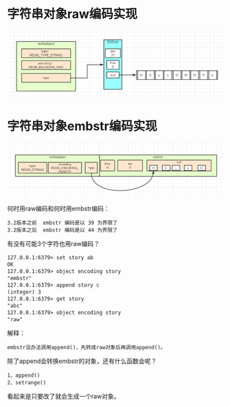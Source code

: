 # 字符串对象raw编码实现

![](.8.2字符串对象_images/字符串对象raw编码实现.png)


# 字符串对象embstr编码实现

![](.8.2字符串对象_images/字符粗对象embstr编码实现.png)

何时用raw编码和何时用embstr编码：
```
3.2版本之前  embstr 编码是以 39 为界限了
3.2版本之后  embstr 编码是以 44 为界限了
```

有没有可能3个字符也用raw编码？
```
127.0.0.1:6379> set story ab
OK
127.0.0.1:6379> object encoding story
"embstr"
127.0.0.1:6379> append story c
(integer) 3
127.0.0.1:6379> get story
"abc"
127.0.0.1:6379> object encoding story
"raw"
```
解释：
```
embstr没办法调用append()，先转成raw对象后再调用append()。
```
除了append会转换embstr的对象，还有什么函数会呢？
```
1、append()
2、setrange()
```
看起来是只要改了就会生成一个raw对象。